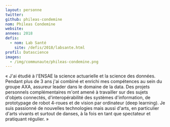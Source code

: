 ```yaml
---
layout: personne
twitter: 
github: phileas-condemine
nom: Phileas Condemine
website:
annees: 2018
defis: 
  - nom: Lab Santé
    site: /defis/2018/labsante.html
profil: Datascience
images:
  - /img/communaute/phileas-condemine.png
---
```


« J'ai étudié à l'ENSAE la science actuarielle et la science des
données. Pendant plus de 3 ans j'ai combiné et enrichi mes compétences
au sein du groupe AXA, assureur leader dans le domaine de la data. Des
projets personnels complémentaires m'ont amené à travailler sur des
sujets d'objets connectés, d'interopérabilité des systèmes
d'information, de prototypage de robot 4-roues et de vision par
ordinateur (deep learning). Je suis passionné de nouvelles technologies
mais aussi d'arts, en particulier d'arts vivants et surtout de danses,
à la fois en tant que spectateur et pratiquant régulier. »
